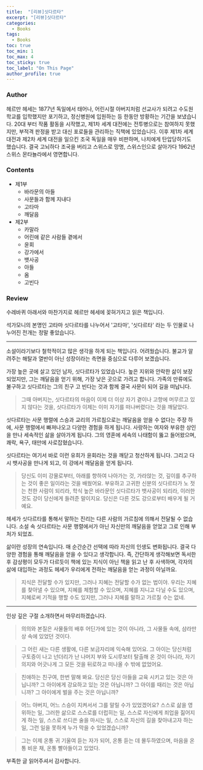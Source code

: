 ```yaml
---
title:  "[리뷰]싯다르타"
excerpt: "[리뷰]싯다르타"
categories:
  - Books
tags:
  - Books
toc: true
toc_min: 1
toc_max: 4
toc_sticky: true
toc_label: "On This Page"
author_profile: true
---
```


### Author

헤르만 헤세는 1877년 독일에서 태어나, 어린시절 아버지처럼 선교사가 되려고 수도원 학교를 입학했지만 포기하고, 정신병원에 입원하는 등 한동안 방황하는 기간을 보냈습니다. 20대 부터 작품 활동을 시작했고, 제1차 세계 대전에는 전투병으로는 참여하지 못했지만, 부적격 판정을 받고 대신 포로들을 관리하는 직책에 있었습니다. 이후 제1차 세계 대전과 제2차 세계 대전을 일으킨 조국 독일을 매우 비판하며, 나치에게 탄압당하기도 했습니다. 결국 고뇌하다 조국을 버리고 스위스로 망명, 스위스인으로 살아가다 1962년 스위스 몬타뇰라에서 영면합니다.

### Contents

* 제1부
	* 바라문의 아들
	* 사문들과 함께 지내다
	* 고타마
	* 깨달음
* 제2부
	* 카말라
	* 어린애 같은 사람들 곁에서
	* 윤회
	* 강가에서
	* 뱃사공
	* 아들
	* 옴
	* 고빈다
	
### Review

수레바퀴 아래서와 마찬가지로 헤르만 헤세에 꽂혀가지고 읽은 책입니다.

석가모니의 본명인 고타마 싯다르타를 나누어서 '고타마', '싯다르타' 라는 두 인물로 나누어진 전개는 정말 좋았습니다.

---

소설이라기보다 철학적이고 많은 생각을 하게 되는 책입니다. 어려웠습니다. 불교가 알려주는 해탈과 열반이 아닌 성장이라는 측면을 중심으로 다루어 보겠습니다.

가장 높은 곳에 살고 있던 남자, 싯다르타가 있었습니다. 높은 지위와 안락한 삶이 보장되었지만, 그는 깨달음을 얻기 위해, 가장 낮은 곳으로 가려고 합니다. 가족의 만류에도 불구하고 싯다르타는 그의 친구 고 빈다는 것과 함께 결국 사문이 되어 길을 떠납니다.

> 그때 아버지는, 싯다르타의 마음이 이제 더 이상 자기 곁이나 고향에 머무르고 있지 않다는 것을, 싯다르타가 이제는 이미 자기를 떠나버렸다는 것을 깨달았다.

싯다르타는 사문 행렬에 스승과 교리의 가르침으로는 깨달음을 얻을 수 없다는 주장 하에, 사문 행렬에서 빠져나오고 다양한 경험을 하게 됩니다. 사랑하는 여자와 부유한 상인을 만나 세속적인 삶을 살아가게 됩니다. 그의 영혼에 세속의 나태함이 뚫고 들어왔으며, 쾌락, 욕구, 태만에 사로잡혔습니다.

싯다르타는 여기서 바로 이런 유희가 윤회라는 것을 깨닫고 청산하게 됩니다. 그리고 다시 뱃사공을 만나게 되고, 이 강에서 깨달음을 얻게 됩니다.

> 당신도 이미 강물로부터, 아래를 향하여 나아가는 것, 가라앉는 것, 깊이를 추구하는 것이 좋은 일이라는 것을 배웠어요. 부유하고 고귀한 신분의 싯다르타가 노 젓는 천한 사람이 되리라, 학식 높은 바라문인 싯다르타가 뱃사공이 되리라, 이러한 것도 강이 당신에게 들려준 말이지요. 당신은 다른 것도 강으로부터 배우게 될 거예요.

헤세가 싯다르타를 통해서 말하는 진리는 다른 사람의 가르침에 의해서 전달될 수 없습니다. 소설 속 싯다르타는 사문 행렬에서가 아닌 자신만의 깨달음을 얻었고 그로 인해 부처가 되었죠.

삶이란 성장의 연속입니다. 매 순간순간 선택에 따라 자신의 인생도 변화됩니다. 결국 다양한 경험을 통해 깨달음을 얻을 수 있다고 생각합니다. 즉, 간단하게 생각해보면 독서한 후 감상평이 모두가 다르듯이 책에 있는 지식이 아닌 책을 읽고 난 후 사색하며, 각자의 삶에 대입하는 과정도 헤세가 우리에게 전하는 깨달음을 얻는 과정이 아닐까요.

> 지식은 전달할 수가 있지만, 그러나 지혜는 전달할 수가 없는 법이야. 우리는 지혜를 찾아낼 수 있으며, 지혜를 체험할 수 있으며, 지혜를 지니고 다닐 수도 있으며, 지혜로써 기적을 행할 수도 있지만, 그러나 지혜를 말하고 가르칠 수는 없네.

---

인상 깊은 구절 소개하면서 마무리하겠습니다.

> 의의와 본질은 사물들의 배후 어딘가에 있는 것이 아니라, 그 사물들 속에, 삼라만상 속에 있었던 것이다.

> 그 어린 새는 다른 생활에, 다른 보금자리에 익숙해 있어요. 그 아이는 당신처럼 구토증이 나고 넌더리가 난 나머지 부와 도시루보터 탈출해 온 것이 아니라, 자기 의지와 어긋나게 그 모든 것을 뒤로하고 떠나올 수 밖에 없었어요.

> 친애하는 친구여, 한번 말해 봐요. 당신은 당신 아들을 교육 시키고 있는 것은 아닙니까? 그 아이에게 강요하고 있는 것은 아닙니까? 그 아이를 때리는 것은 아닙니까? 그 아이에게 벌을 주는 것은 아닙니까?

> 어느 아버지, 어느 스승이 지켜서서 그를 말릴 수가 있었겠어요? 스스로 삶을 영위하는 일, 그러한 삶으로 스스로를 더럽히는 일, 스스로 자신에게 죄업을 짊어지게 하는 일, 스스로 쓰디쓴 술을 마시는 일, 스스로 자신의 길을 찾아내고자 하는 일, 그런 일을 못하게 누가 막을 수 있었겠습니까?

> 그는 이제 온통 귀 기울여 듣는 자가 되어, 온통 듣는 데 몰두하였으며, 마음을 온통 비운 채, 온통 빨아들이고 있었다.

부족한 글 읽어주셔서 감사합니다.